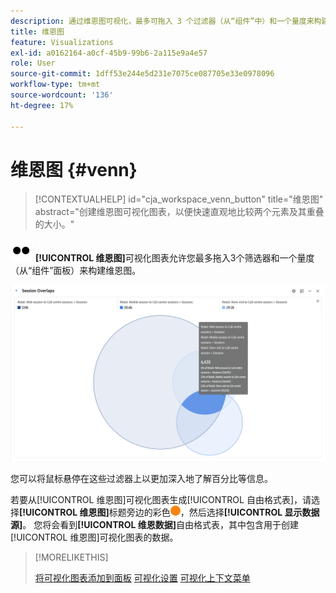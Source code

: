 ```yaml
---
description: 通过维恩图可视化，最多可拖入 3 个过滤器（从“组件”中）和一个量度来构建维恩图。
title: 维恩图
feature: Visualizations
exl-id: a0162164-a0cf-45b9-99b6-2a115e9a4e57
role: User
source-git-commit: 1dff53e244e5d231e7075ce087705e33e0978096
workflow-type: tm+mt
source-wordcount: '136'
ht-degree: 17%

---
```


# 维恩图 {#venn}

<!-- markdownlint-disable MD034 -->

>[!CONTEXTUALHELP]
>id="cja_workspace_venn_button"
>title="维恩图"
>abstract="创建维恩图可视化图表，以便快速直观地比较两个元素及其重叠的大小。"

<!-- markdownlint-enable MD034 -->


![类型](/help/assets/icons/TwoDots.svg) **[!UICONTROL 维恩图]**&#x200B;可视化图表允许您最多拖入3个筛选器和一个量度（从“组件”面板）来构建维恩图。

![包含三个筛选器的维恩图可视化图表。](assets/venn.png)

您可以将鼠标悬停在这些过滤器上以更加深入地了解百分比等信息。

若要从[!UICONTROL 维恩图]可视化图表生成[!UICONTROL 自由格式表]，请选择&#x200B;**[!UICONTROL 维恩图]**&#x200B;标题旁边的彩色![StatusOrange](/help/assets/icons/StatusOrange.svg)，然后选择&#x200B;**[!UICONTROL 显示数据源]**。 您将会看到&#x200B;**[!UICONTROL 维恩数据]**&#x200B;自由格式表，其中包含用于创建[!UICONTROL 维恩图]可视化图表的数据。

<!--
To normalize the Venn diagram (take the size out of it), go select ![Setting](/help/assets/icons/Setting.svg) and select **[!UICONTROL Normalization]**.

![Visualization Settings option for Visualization type: Venn diagram.](assets/normalization.png)

-->

>[!MORELIKETHIS]
>
>[将可视化图表添加到面板](/help/analysis-workspace/visualizations/freeform-analysis-visualizations.md#add-visualizations-to-a-panel)
>[可视化设置](/help/analysis-workspace/visualizations/freeform-analysis-visualizations.md#settings)
>[可视化上下文菜单](/help/analysis-workspace/visualizations/freeform-analysis-visualizations.md#context-menu)
>

